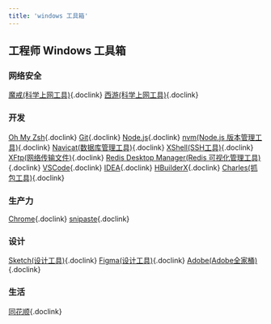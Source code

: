 ```yaml
---
title: 'windows 工具箱'
---
```


## 工程师 Windows 工具箱

### 网络安全

[魔戒(科学上网工具)](https://mojie.app/dashboard){.doclink}
[西游(科学上网工具)](https://sunwk.fun/i/){.doclink}

### 开发

[Oh My Zsh](https://ohmyz.sh/){.doclink}
[Git](https://git-scm.com/){.doclink}
[Node.js](https://nodejs.org/){.doclink}
[nvm(Node.js 版本管理工具)](https://github.com/nvm-sh/nvm){.doclink}
[Navicat(数据库管理工具)](https://www.navicat.com.cn/){.doclink}
[XShell(SSH工具)](https://www.xshell.com/zh/xshell/){.doclink}
[XFtp(网络传输文件)](https://www.xshell.com/zh/xftp/){.doclink}
[Redis Desktop Manager(Redis 可视化管理工具)](https://github.com/uglide/RedisDesktopManager){.doclink}
[VSCode](https://code.visualstudio.com/){.doclink}
[IDEA](https://www.jetbrains.com/idea/){.doclink}
[HBuilderX](https://www.dcloud.io/hbuilderx.html){.doclink}
[Charles(抓包工具)](https://www.charlesproxy.com/){.doclink}

### 生产力

[Chrome](https://www.google.com/chrome/){.doclink}
[snipaste](https://zh.snipaste.com/){.doclink}

### 设计

[Sketch(设计工具)](https://www.sketch.com/){.doclink}
[Figma(设计工具)](https://www.figma.com/){.doclink}
[Adobe(Adobe全家桶)](https://www.superso.top/Adobe/){.doclink}

### 生活

[同花顺](https://www.10jqka.com.cn/){.doclink}
